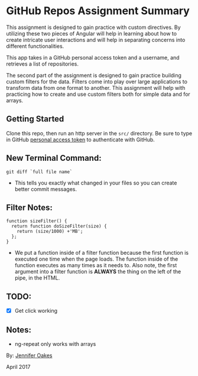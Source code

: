 
# GitHub Repos Assignment Summary

This assignment is designed to gain practice with custom directives. By utilizing these two pieces of Angular will help in learning about how to create intricate user interactions and will help in separating concerns into different functionalities.

This app takes in a GitHub personal access token and a username, and retrieves a list of repositories.

The second part of the assignment is designed to gain practice building custom filters for the data. Filters come into play over large applications to transform data from one format to another. This assignment will help with practicing how to create and use custom filters both for simple data and for arrays.

## Getting Started

Clone this repo, then run an http server in the `src/` directory. Be sure to type in GitHub [personal access token](https://github.com/settings/tokens) to authenticate with GitHub.

## New Terminal Command:

```
git diff `full file name`

```
- This tells you exactly what changed in your files so you can create better commit messages.

## Filter Notes:

```
function sizeFilter() {
  return function doSizeFilter(size) {
    return (size/1000) +'MB';
  };
}

```
- We put a function inside of a filter function because the first function is executed one time when the page loads. The function inside of the function executes as many times as it needs to. Also note, the first argument into a filter function is **ALWAYS** the thing on the left of the pipe, in the HTML. 

## TODO:
- [X] Get click working

## Notes:
- ng-repeat only works with arrays

By: [Jennifer Oakes](https://www.linkedin.com/in/jennifernicoleoakes/)

April 2017
